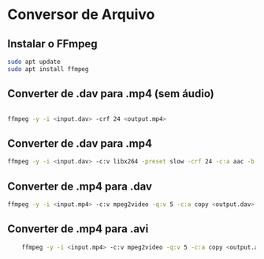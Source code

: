 # Conversor de Arquivo

## Instalar o FFmpeg

```bash
sudo apt update
sudo apt install ffmpeg
```
## Converter de .dav para .mp4 (sem áudio)

```bash         

ffmpeg -y -i <input.dav> -crf 24 <output.mp4>   
```
## Converter de .dav para .mp4

```bash
ffmpeg -y -i <input.dav> -c:v libx264 -preset slow -crf 24 -c:a aac -b:a 192k <output.mp4>
```
## Converter de .mp4 para .dav

```bash
ffmpeg -y -i <input.mp4> -c:v mpeg2video -q:v 5 -c:a copy <output.dav>
```
## Converter de .mp4 para .avi

```bash                         
    ffmpeg -y -i <input.mp4> -c:v mpeg2video -q:v 5 -c:a copy <output.avi>                              